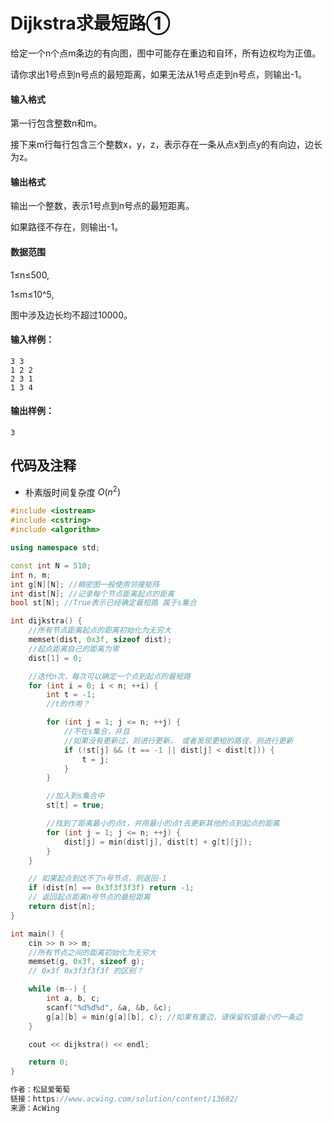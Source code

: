 # Dijkstra求最短路①

给定一个n个点m条边的有向图，图中可能存在重边和自环，所有边权均为正值。

请你求出1号点到n号点的最短距离，如果无法从1号点走到n号点，则输出-1。

#### 输入格式

第一行包含整数n和m。

接下来m行每行包含三个整数x，y，z，表示存在一条从点x到点y的有向边，边长为z。

#### 输出格式

输出一个整数，表示1号点到n号点的最短距离。

如果路径不存在，则输出-1。

#### 数据范围

1≤n≤500,

1≤m≤10^5,

图中涉及边长均不超过10000。

#### 输入样例：

```
3 3
1 2 2
2 3 1
1 3 4
```

#### 输出样例：

```
3
```

## 代码及注释

- 朴素版时间复杂度 $O(n^2)$

```cpp
#include <iostream>
#include <cstring>
#include <algorithm>

using namespace std;

const int N = 510;
int n, m;
int g[N][N]; //稠密图一般使用邻接矩阵
int dist[N]; //记录每个节点距离起点的距离
bool st[N]; //True表示已经确定最短路 属于s集合

int dijkstra() {
    //所有节点距离起点的距离初始化为无穷大
    memset(dist, 0x3f, sizeof dist);
    //起点距离自己的距离为零
    dist[1] = 0;

    //迭代n次，每次可以确定一个点到起点的最短路
    for (int i = 0; i < n; ++i) {
        int t = -1;
        //t的作用？

        for (int j = 1; j <= n; ++j) {
            //不在s集合，并且
            //如果没有更新过，则进行更新， 或者发现更短的路径，则进行更新
            if (!st[j] && (t == -1 || dist[j] < dist[t])) {
                t = j;
            }
        }

        //加入到s集合中
        st[t] = true;

        //找到了距离最小的点t，并用最小的点t去更新其他的点到起点的距离
        for (int j = 1; j <= n; ++j) {
            dist[j] = min(dist[j], dist[t] + g[t][j]);
        }
    }

    // 如果起点到达不了n号节点，则返回-1
    if (dist[n] == 0x3f3f3f3f) return -1;
    // 返回起点距离n号节点的最短距离
    return dist[n];
}

int main() {
    cin >> n >> m;
    //所有节点之间的距离初始化为无穷大
    memset(g, 0x3f, sizeof g);
    // 0x3f 0x3f3f3f3f 的区别？

    while (m--) {
        int a, b, c;
        scanf("%d%d%d", &a, &b, &c);
        g[a][b] = min(g[a][b], c); //如果有重边，请保留权值最小的一条边
    }

    cout << dijkstra() << endl;

    return 0;
}

作者：松鼠爱葡萄
链接：https://www.acwing.com/solution/content/13602/
来源：AcWing
```

